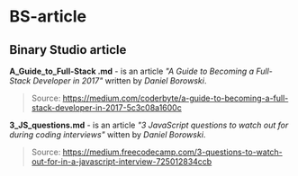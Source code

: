 # BS-article
## Binary Studio article

**A_Guide_to_Full-Stack .md** - is an article *"A Guide to Becoming a Full-Stack Developer in 2017"* written by *Daniel Borowski*. 
>Source: https://medium.com/coderbyte/a-guide-to-becoming-a-full-stack-developer-in-2017-5c3c08a1600c

**3_JS_questions.md** - is an article *"3 JavaScript questions to watch out for during coding interviews"* witten by *Daniel Borowski*. 
>Source: https://medium.freecodecamp.com/3-questions-to-watch-out-for-in-a-javascript-interview-725012834ccb 

